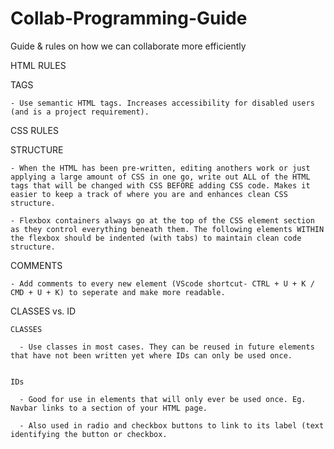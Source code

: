 # Collab-Programming-Guide
Guide &amp; rules on how we can collaborate more efficiently


HTML RULES
  
  TAGS
    
    - Use semantic HTML tags. Increases accessibility for disabled users (and is a project requirement).


CSS RULES
  
  STRUCTURE
    
    - When the HTML has been pre-written, editing anothers work or just applying a large amount of CSS in one go, write out ALL of the HTML tags that will be changed with CSS BEFORE adding CSS code. Makes it easier to keep a track of where you are and enhances clean CSS structure.
    
    - Flexbox containers always go at the top of the CSS element section as they control everything beneath them. The following elements WITHIN the flexbox should be indented (with tabs) to maintain clean code structure.
  
  
  COMMENTS
    
    - Add comments to every new element (VScode shortcut- CTRL + U + K / CMD + U + K) to seperate and make more readable.
    
  
  CLASSES vs. ID 
    
    CLASSES
      
      - Use classes in most cases. They can be reused in future elements that have not been written yet where IDs can only be used once.
      
   
    IDs
      
      - Good for use in elements that will only ever be used once. Eg. Navbar links to a section of your HTML page.
      
      - Also used in radio and checkbox buttons to link to its label (text identifying the button or checkbox.
